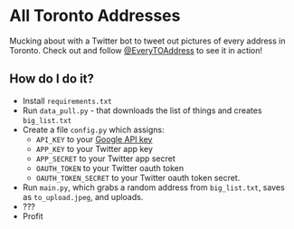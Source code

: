 # All Toronto Addresses

Mucking about with a Twitter bot to tweet out pictures of every address in Toronto. Check out and follow [@EveryTOAddress](https://twitter.com/EveryTOAddress) to see it in action!

## How do I do it?

- Install `requirements.txt`
- Run `data_pull.py` - that downloads the list of things and creates `big_list.txt`
- Create a file `config.py` which assigns:
    + `API_KEY` to your [Google API key](https://developers.google.com/maps/documentation/streetview/get-api-key)
    + `APP_KEY` to your Twitter app key
    + `APP_SECRET` to your Twitter app secret
    + `OAUTH_TOKEN` to your Twitter oauth token
    + `OAUTH_TOKEN_SECRET` to your Twitter oauth token secret.
- Run `main.py`, which grabs a random address from `big_list.txt`, saves as `to_upload.jpeg`, and uploads.
- ???
- Profit